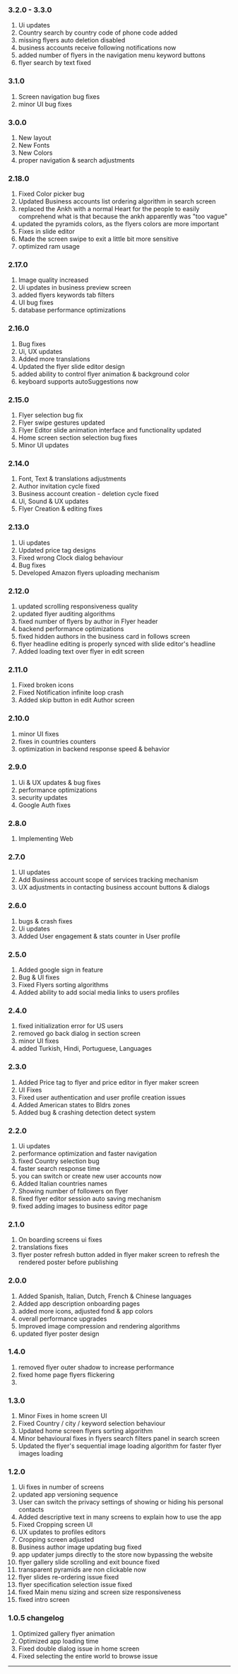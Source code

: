 ### 3.2.0 - 3.3.0
1. Ui updates
2. Country search by country code of phone code added
3. missing flyers auto deletion disabled
4. business accounts receive following notifications now
5. added number of flyers in the navigation menu keyword buttons
6. flyer search by text fixed

### 3.1.0
1. Screen navigation bug fixes
2. minor UI bug fixes

### 3.0.0
1. New layout
2. New Fonts
3. New Colors
4. proper navigation & search adjustments

### 2.18.0
1. Fixed Color picker bug
2. Updated Business accounts list ordering algorithm in search screen
3. replaced the Ankh with a normal Heart for the people to easily comprehend what is that because the ankh apparently was "too vague"
4. updated the pyramids colors, as the flyers colors are more important
5. Fixes in slide editor
6. Made the screen swipe to exit a little bit more sensitive
7. optimized ram usage

### 2.17.0
1. Image quality increased
2. Ui updates in business preview screen
3. added flyers keywords tab filters
4. UI bug fixes
5. database performance optimizations

### 2.16.0
1. Bug fixes
2. Ui, UX updates
3. Added more translations
4. Updated the flyer slide editor design
5. added ability to control flyer animation & background color
6. keyboard supports autoSuggestions now

### 2.15.0
1. Flyer selection bug fix
2. Flyer swipe gestures updated
3. Flyer Editor slide animation interface and functionality updated
4. Home screen section selection bug fixes
5. Minor UI updates

### 2.14.0
1. Font, Text & translations adjustments
2. Author invitation cycle fixed
3. Business account creation - deletion cycle fixed
4. Ui, Sound & UX updates
5. Flyer Creation & editing fixes

### 2.13.0
1. Ui updates
2. Updated price tag designs
3. Fixed wrong Clock dialog behaviour
4. Bug fixes
5. Developed Amazon flyers uploading mechanism

### 2.12.0
1. updated scrolling responsiveness quality
2. updated flyer auditing algorithms
3. fixed number of flyers by author in Flyer header
4. backend performance optimizations
5. fixed hidden authors in the business card in follows screen
6. flyer headline editing is properly synced with slide editor's headline
7. Added loading text over flyer in edit screen

### 2.11.0
1. Fixed broken icons
2. Fixed Notification infinite loop crash
3. Added skip button in edit Author screen

### 2.10.0
1. minor UI fixes
2. fixes in countries counters
3. optimization in backend response speed & behavior

### 2.9.0
1. Ui & UX updates & bug fixes
2. performance optimizations
3. security updates
4. Google Auth fixes

### 2.8.0
1. Implementing Web

### 2.7.0
1. UI updates
2. Add Business account scope of services tracking mechanism
3. UX adjustments in contacting business account buttons & dialogs

### 2.6.0
1. bugs & crash fixes
2. Ui updates
3. Added User engagement & stats counter in User profile

### 2.5.0
1. Added google sign in feature
2. Bug & UI fixes
3. Fixed Flyers sorting algorithms
4. Added ability to add social media links to users profiles

### 2.4.0
1. fixed initialization error for US users
2. removed go back dialog in section screen
3. minor UI fixes
4. added Turkish, Hindi, Portuguese, Languages

### 2.3.0
1. Added Price tag to flyer and price editor in flyer maker screen
2. UI Fixes
3. Fixed user authentication and user profile creation issues
4. Added American states to Bldrs zones
5. Added bug & crashing detection detect system

### 2.2.0
1. Ui updates
2. performance optimization and faster navigation
3. fixed Country selection bug
4. faster search response time
5. you can switch or create new user accounts now
6. Added Italian countries names
7. Showing number of followers on flyer
8. fixed flyer editor session auto saving mechanism
9. fixed adding images to business editor page

### 2.1.0
1. On boarding screens ui fixes
2. translations fixes
3. flyer poster refresh button added in flyer maker screen to refresh the rendered poster before publishing

### 2.0.0
1. Added Spanish, Italian, Dutch, French & Chinese languages
2. Added app description onboarding pages
3. added more icons, adjusted fond & app colors
4. overall performance upgrades
5. Improved image compression and rendering algorithms
6. updated flyer poster design

### 1.4.0
1. removed flyer outer shadow to increase performance
2. fixed home page flyers flickering
3. 

### 1.3.0
1. Minor Fixes in home screen UI
2. Fixed Country / city / keyword selection behaviour
3. Updated home screen flyers sorting algorithm
4. Minor behavioural fixes in flyers search filters panel in search screen
5. Updated the flyer's sequential image loading algorithm for faster flyer images loading

### 1.2.0
1. Ui fixes in number of screens
2. updated app versioning sequence
3. User can switch the privacy settings of showing or hiding his personal contacts
4. Added descriptive text in many screens to explain how to use the app
5. Fixed Cropping screen UI
6. UX updates to profiles editors
7. Cropping screen adjusted
8. Business author image updating bug fixed
9. app updater jumps directly to the store now bypassing the website
10. flyer gallery slide scrolling and exit bounce fixed
11. transparent pyramids are non clickable now
12. flyer slides re-ordering issue fixed
13. flyer specification selection issue fixed
14. fixed Main menu sizing and screen size responsiveness
15. fixed intro screen

### 1.0.5 changelog
1. Optimized gallery flyer animation
2. Optimized app loading time
3. Fixed double dialog issue in home screen
4. Fixed selecting the entire world to browse issue

--------------
